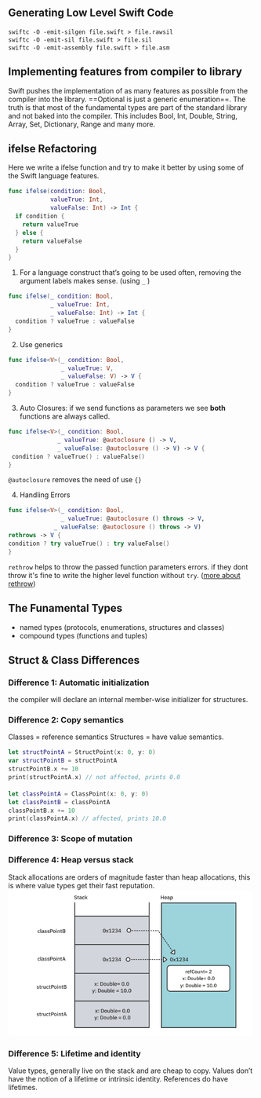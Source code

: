 ## Generating Low Level Swift Code
```Shell
swiftc -O -emit-silgen file.swift > file.rawsil
swiftc -O -emit-sil file.swift > file.sil
swiftc -O -emit-assembly file.swift > file.asm
```

## Implementing features from compiler to library
Swift pushes the implementation of as many features as possible from the compiler into the library. ==Optional is just a generic enumeration==. The truth is that most of the fundamental types are part of the standard library and not baked into the compiler. This includes Bool, Int, Double, String, Array, Set, Dictionary, Range and many more.

## ifelse Refactoring
Here we  write a ifelse function and try to make it better by using some of the Swift language features.
```Swift
func ifelse(condition: Bool,
            valueTrue: Int,
            valueFalse: Int) -> Int {
  if condition {
    return valueTrue
  } else {
    return valueFalse
  }
}
```
1) For a language construct that’s going to be used often, removing the argument labels makes sense. (using `_` ) 
```Swift
func ifelse(_ condition: Bool,
            _ valueTrue: Int,
            _ valueFalse: Int) -> Int {
  condition ? valueTrue : valueFalse
}
```
2) Use generics
``` Swift
func ifelse<V>(_ condition: Bool,
               _ valueTrue: V,
               _ valueFalse: V) -> V {
  condition ? valueTrue : valueFalse
}
```
3) Auto Closures:
 if we send functions as parameters we see **both** functions are always called.
 ```Swift
 func ifelse<V>(_ condition: Bool,
               _ valueTrue: @autoclosure () -> V,
               _ valueFalse: @autoclosure () -> V) -> V {
  condition ? valueTrue() : valueFalse()
}
```
`@autoclosure` removes the need of use `{}`

4) Handling Errors
``` Swift
func ifelse<V>(_ condition: Bool,
               _ valueTrue: @autoclosure () throws -> V,
             _ valueFalse: @autoclosure () throws -> V)
rethrows -> V {
condition ? try valueTrue() : try valueFalse()
}
```
`rethrow` helps to throw the passed function parameters errors. if they dont throw it's fine to write the higher level function without `try`. ([more about rethrow](https://www.avanderlee.com/swift/rethrows/))

## The Funamental Types
* named types (protocols, enumerations, structures and classes)
* compound types (functions and tuples)

## Struct & Class Differences
### Difference 1: Automatic initialization
the compiler will declare an internal member-wise initializer for structures.
### Difference 2: Copy semantics
Classes = reference semantics
Structures = have value semantics.
```Swift
let structPointA = StructPoint(x: 0, y: 0)
var structPointB = structPointA
structPointB.x += 10
print(structPointA.x) // not affected, prints 0.0

let classPointA = ClassPoint(x: 0, y: 0)
let classPointB = classPointA
classPointB.x += 10
print(classPointA.x) // affected, prints 10.0
```
### Difference 3: Scope of mutation
### Difference 4: Heap versus stack
Stack allocations are orders of magnitude faster than heap allocations, this is where value types get their fast reputation.
![Heap VS Stack](attachments/heap-vs-stack.png)
### Difference 5: Lifetime and identity
Value types, generally live on the stack and are cheap to copy. Values don’t have the notion of a lifetime or intrinsic identity. References do have lifetimes.